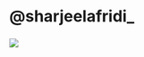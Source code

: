 # @sharjeelafridi_

###

![](https://github-readme-streak-stats.herokuapp.com/?user=Sharjeel-Afridi&theme=dark&hide_border=false)<br/>


